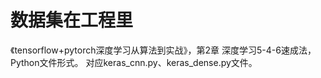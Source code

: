 # 数据集在工程里

《tensorflow+pytorch深度学习从算法到实战》，第2章 深度学习5-4-6速成法，Python文件形式。
对应keras_cnn.py、keras_dense.py文件。
